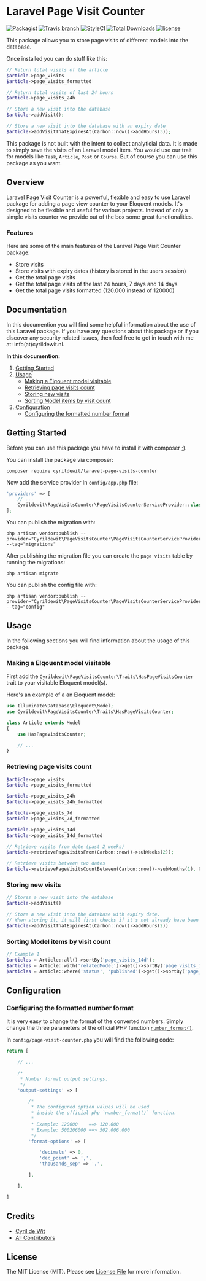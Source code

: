 # Laravel Page Visit Counter

[![Packagist](https://img.shields.io/packagist/v/cyrildewit/laravel-page-visits-counter.svg?style=flat-square)](https://packagist.org/packages/cyrildewit/laravel-page-visits-counter)
[![Travis branch](https://img.shields.io/travis/cyrildewit/laravel-page-visits-counter/master.svg?style=flat-square)](https://travis-ci.org/cyrildewit/laravel-page-visits-counter)
[![StyleCI](https://styleci.io/repos/94131608/shield?style=flat-square)](https://packagist.org/packages/cyrildewit/laravel-page-visits-counter)
[![Total Downloads](https://img.shields.io/packagist/dt/cyrildewit/laravel-page-visits-counter.svg?style=flat-square)](https://packagist.org/packages/cyrildewit/laravel-page-visits-counter)
[![license](https://img.shields.io/github/license/cyrildewit/laravel-page-visits-counter.svg?style=flat-square)](https://github.com/cyrildewit/laravel-page-visits-counter/blob/master/LICENSE.md)

This package allows you to store page visits of different models into the database.

Once installed you can do stuff like this:

```php
// Return total visits of the article
$article->page_visits
$article->page_visits_formatted

// Return total visits of last 24 hours
$article->page_visits_24h

// Store a new visit into the database
$article->addVisit();

// Store a new visit into the database with an expiry date
$article->addVisitThatExpiresAt(Carbon::now()->addHours(3));
```

This package is not built with the intent to collect analyticial data. It is made to simply save the visits of an Laravel model item. You would use our trait for models like `Task`, `Article`, `Post` or `Course`. But of course you can use this package as you want.

## Overview

Laravel Page Visit Counter is a powerful, flexible and easy to use Laravel package for adding a page view counter to your Eloquent models. It's designed to be flexible and useful for various projects. Instead of only a simple visits counter we provide out of the box some great functionalities.

### Features

Here are some of the main features of the Laravel Page Visit Counter package:

* Store visits
* Store visits with expiry dates (history is stored in the users session)
* Get the total page visits
* Get the total page visits of the last 24 hours, 7 days and 14 days
* Get the total page visits formatted (120.000 instead of 120000)

## Documentation

In this documention you will find some helpful information about the use of this Laravel package. If you have any questions about this package or if you discover any security related issues, then feel free to get in touch with me at: info(at)cyrildewit.nl.

**In this documention:**

1. [Getting Started](#getting-started)
2. [Usage](#usage)
    * [Making a Elqouent model visitable](#making-a-eloquent-model-visitable)
    * [Retrieving page visits count](#retrieving-page-visits-count)
    * [Storing new visits](#storing-new-visits)
    * [Sorting Model items by visit count](#sorting-model-items-by-visits-count)
3. [Configuration](#configuration)
    * [Configuring the formatted number format](#configuring-the-formatted-number-format)

## Getting Started

Before you can use this package you have to install it with composer ;).

You can install the package via composer:
```winbatch
composer require cyrildewit/laravel-page-visits-counter
```

Now add the service provider in `config/app.php` file:

```php
'providers' => [
    // ...
    Cyrildewit\PageVisitsCounter\PageVisitsCounterServiceProvider::class,
];
```

You can publish the migration with:

```winbatch
php artisan vendor:publish --provider="Cyrildewit\PageVisitsCounter\PageVisitsCounterServiceProvider" --tag="migrations"
```

After publishing the migration file you can create the `page visits` table by running the migrations:

```winbatch
php artisan migrate
```

You can publish the config file with:

```winbatch
php artisan vendor:publish --provider="Cyrildewit\PageVisitsCounter\PageVisitsCounterServiceProvider" --tag="config"
```

## Usage

In the following sections you will find information about the usage of this package.

### Making a Elqouent model visitable

First add the `Cyrildewit\PageVisitsCounter\Traits\HasPageVisitsCounter` trait to your visitable Eloquent model(s).

Here's an example of a an Eloquent model:

```php
use Illuminate\Database\Eloquent\Model;
use Cyrildewit\PageVisitsCounter\Traits\HasPageVisitsCounter;

class Article extends Model
{
    use HasPageVisitsCounter;

    // ...
}
```

### Retrieving page visits count

```php
$article->page_visits
$article->page_visits_formatted

$article->page_visits_24h
$article->page_visits_24h_formatted

$article->page_visits_7d
$article->page_visits_7d_formatted

$article->page_visits_14d
$article->page_visits_14d_formatted

// Retrieve visits from date (past 2 weeks)
$article->retrievePageVisitsFrom(Carbon::now()->subWeeks(2));

// Retrieve visits between two dates
$article->retrievePageVisitsCountBetween(Carbon::now()->subMonths(1), Carbon::now()->subWeeks(1));
```

### Storing new visits

```php
// Stores a new visit into the database
$article->addVisit()

// Store a new visit into the database with expiry date.
// When storing it, it will first checks if it's not already have been viewed by the current user.
$article->addVisitThatExpiresAt(Carbon::now()->addHours(2))
```

### Sorting Model items by visit count

```php
// Example 1
$articles = Article::all()->sortBy('page_visits_14d');
$articles = Article::with('relatedModel')->get()->sortBy('page_visits_7d');
$articles = Article::where('status', 'published')->get()->sortBy('page_visits_24h');
```

## Configuration

### Configuring the formatted number format

It is very easy to change the format of the converted numbers. Simply change the three parameters of the official PHP function [`number_format()`](http://php.net/manual/en/function.number-format.php).

In `config/page-visit-counter.php` you will find the following code:

```php
return [

    // ...

    /*
     * Number format output settings.
     */
    'output-settings' => [

        /*
         * The configured option values will be used
         * inside the official php `number_format()` function.
         *
         * Example: 120000    ==> 120.000
         * Example: 500206000 ==> 502.006.000
         */
        'format-options' => [

            'decimals' => 0,
            'dec_point' => ',',
            'thousands_sep' => '.',

        ],

    ],

]
```

## Credits

- [Cyril de Wit](https://github.com/cyrildewit)
- [All Contributors](../../contributors)

## License

The MIT License (MIT). Please see [License File](LICENSE.md) for more information.

